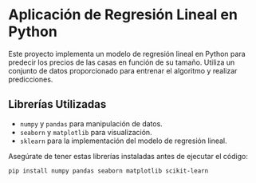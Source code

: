 # Aplicación de Regresión Lineal en Python

Este proyecto implementa un modelo de regresión lineal en Python para predecir los precios de las casas en función de su tamaño. Utiliza un conjunto de datos proporcionado para entrenar el algoritmo y realizar predicciones.

## Librerías Utilizadas

- `numpy` y `pandas` para manipulación de datos.
- `seaborn` y `matplotlib` para visualización.
- `sklearn` para la implementación del modelo de regresión lineal.

Asegúrate de tener estas librerías instaladas antes de ejecutar el código:

```bash
pip install numpy pandas seaborn matplotlib scikit-learn
